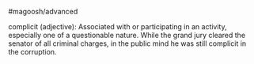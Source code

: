 #magoosh/advanced

complicit (adjective): Associated with or participating in an activity, especially one of a questionable 
nature. 
While the grand jury cleared the senator of all criminal charges, in the public mind he was still complicit 
in the corruption. 
